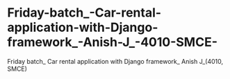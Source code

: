 # Friday-batch_-Car-rental-application-with-Django-framework_-Anish-J_-4010-SMCE-
Friday batch_ Car rental application with Django framework_ Anish J_(4010, SMCE)
